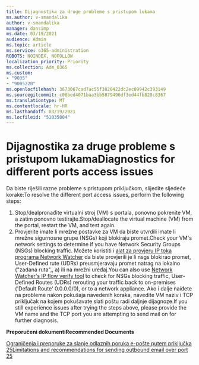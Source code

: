 ```yaml
---
title: Dijagnostika za druge probleme s pristupom lukama
ms.author: v-smandalika
author: v-smandalika
manager: dansimp
ms.date: 03/19/2021
audience: Admin
ms.topic: article
ms.service: o365-administration
ROBOTS: NOINDEX, NOFOLLOW
localization_priority: Priority
ms.collection: Adm_O365
ms.custom:
- "9035"
- "9005220"
ms.openlocfilehash: 3673067cad7ac55f3820422dc2ec09942c393149
ms.sourcegitcommit: c08bed4071baa3bb5879496df3ed44fb828c8367
ms.translationtype: MT
ms.contentlocale: hr-HR
ms.lasthandoff: 03/19/2021
ms.locfileid: "51035004"
---
```

# <a name="diagnostics-for-different-ports-access-issues"></a><span data-ttu-id="a9108-102">Dijagnostika za druge probleme s pristupom lukama</span><span class="sxs-lookup"><span data-stu-id="a9108-102">Diagnostics for different ports access issues</span></span>

<span data-ttu-id="a9108-103">Da biste riješili razne probleme s pristupom priključkom, slijedite sljedeće korake:</span><span class="sxs-lookup"><span data-stu-id="a9108-103">To resolve the different port access issues, perform the following steps:</span></span>

1. <span data-ttu-id="a9108-104">Stop/dealpronađite virtualni stroj (VM) s portala, ponovno pokrenite VM, a zatim ponovno testirajte.</span><span class="sxs-lookup"><span data-stu-id="a9108-104">Stop/deallocate the virtual machine (VM) from the portal, restart the VM, and test again.</span></span> 
2. <span data-ttu-id="a9108-105">Provjerite imate li mrežne postavke za VM da biste utvrdili imate li mrežne sigurnosne grupe (NSGs) koji blokiraju promet.</span><span class="sxs-lookup"><span data-stu-id="a9108-105">Check your VM's network settings to determine if you have Network Security Groups (NSGs) blocking traffic.</span></span> <span data-ttu-id="a9108-106">Možete koristiti i [alat za provjeru IP toka programa Network Watcher](https://docs.microsoft.com/azure/network-watcher/network-watcher-ip-flow-verify-overview?WT.mc_id=Portal-Microsoft_Azure_Support) da biste provjerili je li nsgs blokirao promet, User-Defined rute (UDRs) preusmjeravaju promet natrag na lokalno ("zadana ruta",, a) ili na mrežni uređaj.</span><span class="sxs-lookup"><span data-stu-id="a9108-106">You can also use [Network Watcher's IP flow verify tool](https://docs.microsoft.com/azure/network-watcher/network-watcher-ip-flow-verify-overview?WT.mc_id=Portal-Microsoft_Azure_Support) to check for NSGs blocking traffic, User-Defined Routes (UDRs) rerouting your traffic back to on-premises ('Default Route' 0.0.0.0/0), or to a network appliance.</span></span>
<span data-ttu-id="a9108-107">Ako i dalje naiđete na probleme nakon pokušaja navedenih koraka, navedite VM naziv i TCP priključak na kojem pokušavate slati poštu radi daljnje dijagnoze.</span><span class="sxs-lookup"><span data-stu-id="a9108-107">If you still experience issues after trying the steps above, please provide the VM name and the TCP port you are attempting to send mail on for further diagnosis.</span></span>

<span data-ttu-id="a9108-108">**Preporučeni dokumenti**</span><span class="sxs-lookup"><span data-stu-id="a9108-108">**Recommended Documents**</span></span>

[<span data-ttu-id="a9108-109">Ograničenja i preporuke za slanje odlaznih poruka e-pošte putem priključka 25</span><span class="sxs-lookup"><span data-stu-id="a9108-109">Limitations and recommendations for sending outbound email over port 25</span></span>](https://docs.microsoft.com/azure/virtual-network/troubleshoot-outbound-smtp-connectivity)